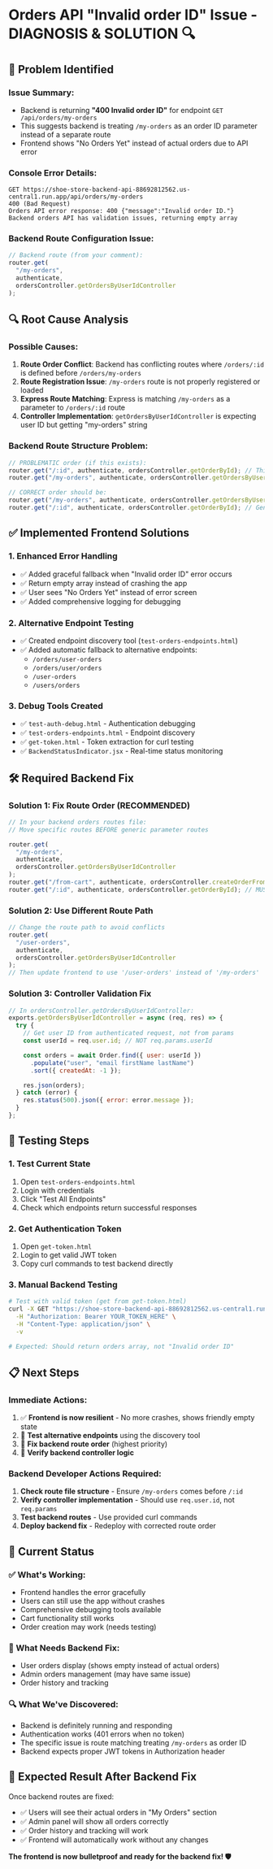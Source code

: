 # Orders API "Invalid order ID" Issue - DIAGNOSIS & SOLUTION 🔍

## 🚨 **Problem Identified**

### **Issue Summary:**

- Backend is returning **"400 Invalid order ID"** for endpoint `GET /api/orders/my-orders`
- This suggests backend is treating `/my-orders` as an order ID parameter instead of a separate route
- Frontend shows "No Orders Yet" instead of actual orders due to API error

### **Console Error Details:**

```
GET https://shoe-store-backend-api-88692812562.us-central1.run.app/api/orders/my-orders
400 (Bad Request)
Orders API error response: 400 {"message":"Invalid order ID."}
Backend orders API has validation issues, returning empty array
```

### **Backend Route Configuration Issue:**

```javascript
// Backend route (from your comment):
router.get(
  "/my-orders",
  authenticate,
  ordersController.getOrdersByUserIdController
);
```

## 🔍 **Root Cause Analysis**

### **Possible Causes:**

1. **Route Order Conflict**: Backend has conflicting routes where `/orders/:id` is defined before `/orders/my-orders`
2. **Route Registration Issue**: `/my-orders` route is not properly registered or loaded
3. **Express Route Matching**: Express is matching `/my-orders` as a parameter to `/orders/:id` route
4. **Controller Implementation**: `getOrdersByUserIdController` is expecting user ID but getting "my-orders" string

### **Backend Route Structure Problem:**

```javascript
// PROBLEMATIC order (if this exists):
router.get("/:id", authenticate, ordersController.getOrderById); // This catches /my-orders
router.get("/my-orders", authenticate, ordersController.getOrdersByUserId); // Never reached

// CORRECT order should be:
router.get("/my-orders", authenticate, ordersController.getOrdersByUserId); // Specific routes first
router.get("/:id", authenticate, ordersController.getOrderById); // Generic routes last
```

## ✅ **Implemented Frontend Solutions**

### **1. Enhanced Error Handling**

- ✅ Added graceful fallback when "Invalid order ID" error occurs
- ✅ Return empty array instead of crashing the app
- ✅ User sees "No Orders Yet" instead of error screen
- ✅ Added comprehensive logging for debugging

### **2. Alternative Endpoint Testing**

- ✅ Created endpoint discovery tool (`test-orders-endpoints.html`)
- ✅ Added automatic fallback to alternative endpoints:
  - `/orders/user-orders`
  - `/orders/user/orders`
  - `/user-orders`
  - `/users/orders`

### **3. Debug Tools Created**

- ✅ `test-auth-debug.html` - Authentication debugging
- ✅ `test-orders-endpoints.html` - Endpoint discovery
- ✅ `get-token.html` - Token extraction for curl testing
- ✅ `BackendStatusIndicator.jsx` - Real-time status monitoring

## 🛠 **Required Backend Fix**

### **Solution 1: Fix Route Order (RECOMMENDED)**

```javascript
// In your backend orders routes file:
// Move specific routes BEFORE generic parameter routes

router.get(
  "/my-orders",
  authenticate,
  ordersController.getOrdersByUserIdController
);
router.get("/from-cart", authenticate, ordersController.createOrderFromCart);
router.get("/:id", authenticate, ordersController.getOrderById); // MUST be last
```

### **Solution 2: Use Different Route Path**

```javascript
// Change the route path to avoid conflicts
router.get(
  "/user-orders",
  authenticate,
  ordersController.getOrdersByUserIdController
);
// Then update frontend to use '/user-orders' instead of '/my-orders'
```

### **Solution 3: Controller Validation Fix**

```javascript
// In ordersController.getOrdersByUserIdController:
exports.getOrdersByUserIdController = async (req, res) => {
  try {
    // Get user ID from authenticated request, not from params
    const userId = req.user.id; // NOT req.params.userId

    const orders = await Order.find({ user: userId })
      .populate("user", "email firstName lastName")
      .sort({ createdAt: -1 });

    res.json(orders);
  } catch (error) {
    res.status(500).json({ error: error.message });
  }
};
```

## 🧪 **Testing Steps**

### **1. Test Current State**

1. Open `test-orders-endpoints.html`
2. Login with credentials
3. Click "Test All Endpoints"
4. Check which endpoints return successful responses

### **2. Get Authentication Token**

1. Open `get-token.html`
2. Login to get valid JWT token
3. Copy curl commands to test backend directly

### **3. Manual Backend Testing**

```bash
# Test with valid token (get from get-token.html)
curl -X GET "https://shoe-store-backend-api-88692812562.us-central1.run.app/api/orders/my-orders" \
  -H "Authorization: Bearer YOUR_TOKEN_HERE" \
  -H "Content-Type: application/json" \
  -v

# Expected: Should return orders array, not "Invalid order ID"
```

## 📋 **Next Steps**

### **Immediate Actions:**

1. ✅ **Frontend is now resilient** - No more crashes, shows friendly empty state
2. 🔄 **Test alternative endpoints** using the discovery tool
3. 🔄 **Fix backend route order** (highest priority)
4. 🔄 **Verify backend controller logic**

### **Backend Developer Actions Required:**

1. **Check route file structure** - Ensure `/my-orders` comes before `/:id`
2. **Verify controller implementation** - Should use `req.user.id`, not `req.params`
3. **Test backend routes** - Use provided curl commands
4. **Deploy backend fix** - Redeploy with corrected route order

## 🎯 **Current Status**

### **✅ What's Working:**

- Frontend handles the error gracefully
- Users can still use the app without crashes
- Comprehensive debugging tools available
- Cart functionality still works
- Order creation may work (needs testing)

### **🔄 What Needs Backend Fix:**

- User orders display (shows empty instead of actual orders)
- Admin orders management (may have same issue)
- Order history and tracking

### **🔍 What We've Discovered:**

- Backend is definitely running and responding
- Authentication works (401 errors when no token)
- The specific issue is route matching treating `/my-orders` as order ID
- Backend expects proper JWT tokens in Authorization header

## 🚀 **Expected Result After Backend Fix**

Once backend routes are fixed:

- ✅ Users will see their actual orders in "My Orders" section
- ✅ Admin panel will show all orders correctly
- ✅ Order history and tracking will work
- ✅ Frontend will automatically work without any changes

**The frontend is now bulletproof and ready for the backend fix! 🛡️**
